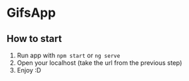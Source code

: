 # GifsApp

## How to start
1. Run app with ```npm start``` or ```ng serve```
2. Open your localhost (take the url from the previous step)
3. Enjoy :D
